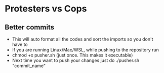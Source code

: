 # Protesters vs Cops

## Better commits
- This will auto format all the codes and sort the imports so you don't have to
- If you are running Linux/Mac/WSL, while pushing to the repository run
- chmod +x pusher.sh (just once. This makes it executable)
- Next time you want to push your changes just do ./pusher.sh "commit_name"
